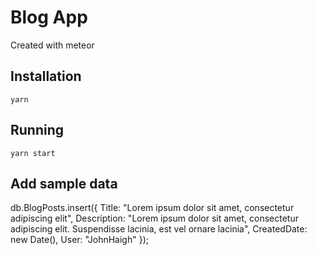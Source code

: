 # Blog App

Created with meteor

## Installation

```yarn```

## Running

```yarn start```

## Add sample data

db.BlogPosts.insert({ Title: "Lorem ipsum dolor sit amet, consectetur adipiscing elit",  Description: "Lorem ipsum dolor sit amet, consectetur adipiscing elit. Suspendisse lacinia, est vel ornare lacinia", CreatedDate: new Date(), User: "JohnHaigh" });